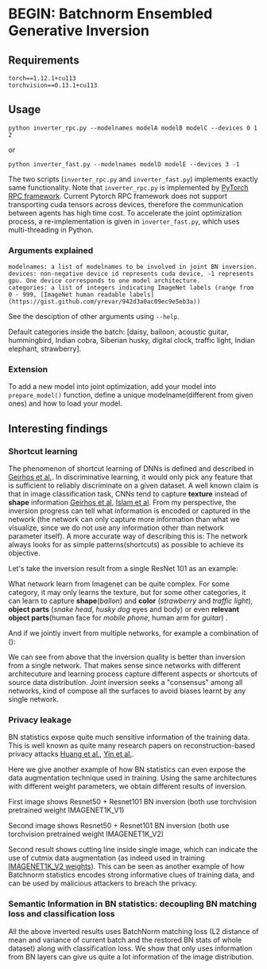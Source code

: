 # BEGIN: Batchnorm Ensembled Generative Inversion

## Requirements
    torch==1.12.1+cu113
    torchvision==0.13.1+cu113
    
## Usage
    python inverter_rpc.py --modelnames modelA modelB modelC --devices 0 1 2
or 
    
    python inverter_fast.py --modelnames modelD modelE --devices 3 -1
    
The two scripts (`inverter_rpc.py` and `inverter_fast.py`) implements exactly same functionality.
Note that `inverter_rpc.py` is implemented by [PyTorch RPC framework](https://pytorch.org/docs/stable/rpc.html). 
Current Pytorch RPC framework does not support transporting cuda tensors across devices, therefore the communication between agents has high time cost. To accelerate the joint optimization process, a re-implementation is given in `inverter_fast.py`, which uses multi-threading in Python.

### Arguments explained
    modelnames: a list of modelnames to be involved in joint BN inversion.
    devices: non-negative device id represents cuda device, -1 represents gpu. One device corresponds to one model architecture.
    categories: a list of integers indicating ImageNet labels (range from 0 - 999, [ImageNet human readable labels](https://gist.github.com/yrevar/942d3a0ac09ec9e5eb3a))
    
See the desciption of other arguments using `--help`.
   
Default categories inside the batch: [daisy, balloon, acoustic guitar, hummingbird, Indian cobra, Siberian husky, digital clock, traffic light, Indian elephant, strawberry].
   
### Extension
To add a new model into joint optimization, add your model into `prepare_model()` function, define a unique modelname(different from given ones) and how to load your model.

## Interesting findings

### Shortcut learning
The phenomenon of shortcut learning of DNNs is defined and described in [Geirhos et al.](https://www.nature.com/articles/s42256-020-00257-z). In discriminative learning, it would only pick any feature that is sufficient to reliably discriminate on a given dataset.  A well known claim is that in image classification task, CNNs tend to capture **texture** instead of **shape** information [Geirhos et al](https://openreview.net/forum?id=Bygh9j09KX), [Islam et al](https://openreview.net/forum?id=NcFEZOi-rLa). From my perspective, the inversion progress can tell what information is encoded or captured in the network (the network can only capture more information than what we visualize, since we do not use any information other than network parameter itself). A more accurate way of describing this is: The network always looks for as simple patterns(shortcuts) as possible to achieve its objective. 

Let's take the inversion result from a single ResNet 101 as an example:


What network learn from Imagenet can be quite complex. For some category, it may only learns the texture, but for some other categories, it can learn to capture **shape**(*ballon*) and **color** (*strawberry* and *traffic light*), **object parts** (*snake head*, *husky dog* eyes and body) or even **relevant object parts**(human face for *mobile phone*, human arm for *guitar*) .

And if we jointly invert from multiple networks, for example a combination of ():

We can see from above that the inversion quality is better than inversion from a single network. That makes sense since networks with different architecuture and learning process capture different aspects or shortcuts of source data distribution. Joint inversion seeks a "consensus" among all networks, kind of compose all the surfaces to avoid biases learnt by any single network.

### Privacy leakage
BN statistics expose quite much sensitive information of the training data. This is well known as quite many research papers on reconstruction-based 
privacy attacks [Huang et al.](https://proceedings.neurips.cc/paper/2021/hash/3b3fff6463464959dcd1b68d0320f781-Abstract.html), [Yin et al.](https://openaccess.thecvf.com/content/CVPR2021/papers/Yin_See_Through_Gradients_Image_Batch_Recovery_via_GradInversion_CVPR_2021_paper.pdf). 

Here we give another example of how BN statistics can even expose the data augmentation technique used in training. Using the same architectures with different weight parameters, we obtain different results of inversion.

First image shows Resnet50 + Resnet101 BN inversion (both use torchvision pretrained weight IMAGENET1K_V1) 

Second image shows Resnet50 + Resnet101 BN inversion (both use torchvision pretrained weight IMAGENET1K_V2)


Second result shows cutting line inside single image, which can indicate the use of cutmix data augmentation (as indeed used in training [IMAGENET1K_V2 weights](https://pytorch.org/blog/how-to-train-state-of-the-art-models-using-torchvision-latest-primitives/)). This can be seen as another example of how Batchnorm statistics encodes strong informative clues of training data, and can be used by malicious attackers to breach the privacy.

### Semantic Information in BN statistics: decoupling BN matching loss and classification loss
All the above inverted results uses BatchNorm matching loss (L2 distance of mean and variance of current batch and the restored BN stats of whole dataset) along with classification loss. We show that only uses information from BN layers can give us quite a lot information of the image distribution. 


